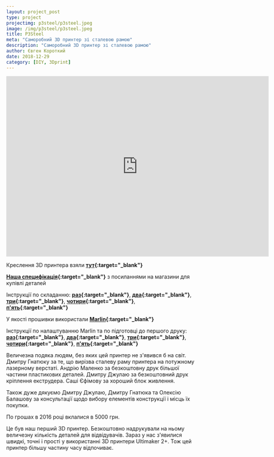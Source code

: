 ```yaml
---
layout: project_post
type: project
projectimg: p3steel/p3steel.jpeg
image: /img/p3steel/p3steel.jpeg
title: P3Steel
meta: "Саморобний 3D принтер зі сталевою рамою"
description: "Саморобний 3D принтер зі сталевою рамою"
author: Євген Короткий
date: 2018-12-29
category: [DIY, 3Dprint]
---
```


<iframe src="https://www.youtube.com/embed/76-veLcDYP4" width="700" height="480" frameborder="0" allowfullscreen=""> </iframe>

Креслення 3D принтера взяли **[тут](https://reprap.org/wiki/P3Steel?fbclid=IwAR1ctosucpKfPK8j5j0Az8gixddeT0pvFf6litVDgBSrJ8mzsTVcuo2sILM){:target="_blank"}**

**[Наша специфікація](https://docs.google.com/spreadsheets/d/12QAHqwuhxyaRgAgUIbQxCBMWQfrbQqfU8iq8pN7u6o4/edit?usp=sharing){:target="_blank"}** з посиланнями на магазини для купівлі деталей

Інструкції по складанню: **[раз](https://www.youtube.com/watch?v=vQoXe8-sJQ4){:target="_blank"}**, **[два](https://www.youtube.com/watch?v=pPOWr1YNZTY){:target="_blank"}**, **[три](https://www.youtube.com/playlist?list=PL7PnAADjTT2pUMG6zXklxPQN_Gn9mA6t4&fbclid=IwAR3UAvFVn9GZhLg66KHDE5AIrIbnsRskBo3zerDnwM4FESJAf18Q9CiHtzI){:target="_blank"}**, **[чотири](https://null-b.blogspot.com/2013/05/3d-reprap-3.html){:target="_blank"}**, **[п'ять](https://wiki.e3d-online.com/E3D-v6_Assembly){:target="_blank"}**

У якості прошивки використали **[Marlin](https://github.com/MarlinFirmware/Marlin){:target="_blank"}**

Інструкції по налаштуванню Marlin та по підготовці до першого друку: **[раз](http://solidutopia.com/marlin-firmware-user-guide-basic/){:target="_blank"}**, **[два](https://www.my-home-fab.de/en/documentations/reprap-firmware/installing-marlin-firmware-on-ramps-1.4){:target="_blank"}**, **[три](http://3dtoday.ru/blogs/akdzg/custom-firmware-marlin-and-pour-it-into-a-3d-printer/){:target="_blank"}**, **[чотири](https://reprap.org/wiki/Prusa_i3_Rework_Firmware/ru){:target="_blank"}**, **[п'ять](https://null-b.blogspot.com/2013/10/3d-reprap-5.html){:target="_blank"}**

Величезна подяка людям, без яких цей принтер не з'явився б на світ. Дмитру Гнатюку за те, що вирізва сталеву раму принтера на потужному лазерному верстаті. Андрію Маленко за безкоштовну друк більшої частини пластикових деталей. Дмитру Джулаю за безкоштовний друк кріплення екструдера. Саші Єфімову за хороший блок живлення.

Також дуже дякуємо Дмитру Джулаю, Дмитру Гнатюка та Олексію Балашову за консультації щодо вибору елементів конструкції і місць їх покупки.

По грошах в 2016 році вклалися в 5000 грн. 

Це був наш перший 3D принтер. Безкоштовно надрукували на ньому величезну кількість деталей для відвідувачів. Зараз у нас з'явилися швидкі, точні і прості у використанні 3D принтери Ultimaker 2+. Тож цей принтер більшу частину часу відпочиває.

